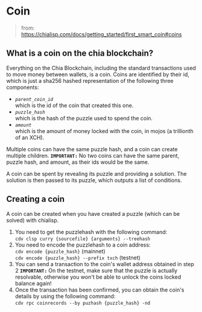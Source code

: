 # Coin
> from: https://chialisp.com/docs/getting_started/first_smart_coin#coins

## What is a coin on the chia blockchain?
Everything on the Chia Blockchain, including the standard transactions used to move money between wallets, is a coin. 
Coins are identified by their id, which is just a sha256 hashed representation of the following three components:

- *`parent_coin_id`*  
    which is the id of the coin that created this one.
- *`puzzle_hash`*  
    which is the hash of the puzzle used to spend the coin.
- *`amount`*  
    which is the amount of money locked with the coin, in mojos (a trillionth of an XCH).

Multiple coins can have the same puzzle hash, and a coin can create multiple children. 
**`IMPORTANT:`** No two coins can have the same parent, puzzle hash, and amount, as their ids would be the same.

A coin can be spent by revealing its puzzle and providing a solution. The solution is then passed to its puzzle, which outputs a list of conditions.

## Creating a coin
A coin can be created when you have created a puzzle (which can be solved) with chialisp.
1. You need to get the puzzlehash with the following command:  
    `cdv clsp curry {sourcefile} {arguments} --treehash`
2. You need to encode the puzzlehash to a coin address:  
    `cdv encode {puzzle_hash}` (mainnet)  
    `cdv encode {puzzle_hash} --prefix txch` (testnet)
3. You can send a transaction to the coin's wallet address obtained in step 2
    **`IMPORTANT:`** On the testnet, make sure that the puzzle is actually resolvable, otherwise you won't be able to unlock the coins locked balance again!
4. Once the transaction has been confirmed, you can obtain the coin's details by using the following command:  
    `cdv rpc coinrecords --by puzhash {puzzle_hash} -nd`